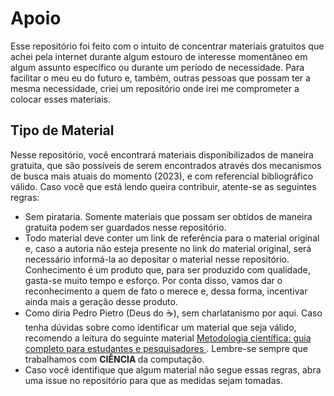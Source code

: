 # Apoio

Esse repositório foi feito com o intuito de concentrar materiais gratuitos que achei pela internet durante algum estouro de interesse momentâneo em algum assunto específico ou durante um período de necessidade. Para facilitar o meu eu do futuro e, também, outras pessoas que possam ter a mesma necessidade, criei um repositório onde irei me comprometer a colocar esses materiais.

## Tipo de Material
Nesse repositório, você encontrará materiais disponibilizados de maneira gratuita, que são possíveis de serem encontrados através dos mecanismos de busca mais atuais do momento (2023), e com referencial bibliográfico válido. Caso você que está lendo queira contribuir, atente-se as seguintes regras:

- Sem pirataria. Somente materiais que possam ser obtidos de maneira gratuita podem ser guardados nesse repositório.
- Todo material deve conter um link de referência para o material original e, caso a autoria não esteja presente no link do material original, será necessário informá-la ao depositar o material nesse repositório. Conhecimento é um produto que, para ser produzido com qualidade, gasta-se muito tempo e esforço. Por conta disso, vamos dar o reconhecimento a quem de fato o merece e, dessa forma, incentivar ainda mais a geração desse produto.
- Como diria Pedro Pietro (Deus do ☕), sem charlatanismo por aqui. Caso tenha dúvidas sobre como identificar um material que seja válido, recomendo a leitura do seguinte material <a href="https://doity.com.br/blog/metodologia-cientifica/"> Metodologia científica: guia completo para estudantes e pesquisadores </a>. Lembre-se sempre que trabalhamos com <b> CIÊNCIA </b> da computação.
- Caso você identifique que algum material não segue essas regras, abra uma issue no repositório para que as medidas sejam tomadas.


